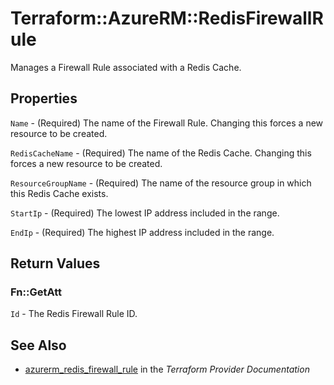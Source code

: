 # Terraform::AzureRM::RedisFirewallRule

Manages a Firewall Rule associated with a Redis Cache.

## Properties

`Name` - (Required) The name of the Firewall Rule. Changing this forces a new resource to be created.

`RedisCacheName` - (Required) The name of the Redis Cache. Changing this forces a new resource to be created.

`ResourceGroupName` - (Required) The name of the resource group in which this Redis Cache exists.

`StartIp` - (Required) The lowest IP address included in the range.

`EndIp` - (Required) The highest IP address included in the range.


## Return Values

### Fn::GetAtt

`Id` - The Redis Firewall Rule ID.

## See Also

* [azurerm_redis_firewall_rule](https://www.terraform.io/docs/providers/azurerm/r/redis_firewall_rule.html) in the _Terraform Provider Documentation_